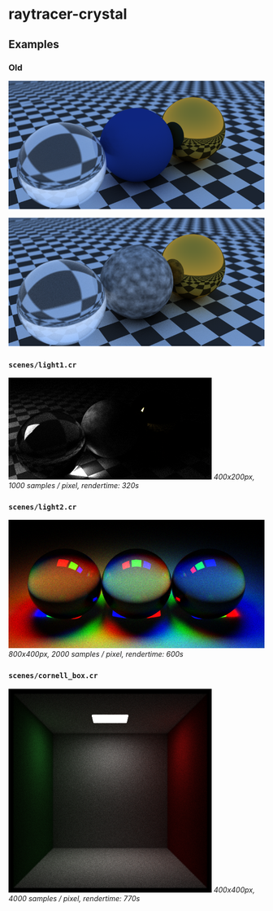 # raytracer-crystal

## Examples

### Old

![](images/texture1.png)

![](images/perlin1.png)

### `scenes/light1.cr`

![](images/light1.png)
_400x200px, 1000 samples / pixel, rendertime: 320s_

### `scenes/light2.cr`

![](images/light2.png)
_800x400px, 2000 samples / pixel, rendertime: 600s_

### `scenes/cornell_box.cr`

![](images/cornell.png)
_400x400px, 4000 samples / pixel, rendertime: 770s_
